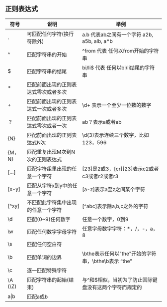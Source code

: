 ## 正则表达式


符号|	说明|	举例
---|---|---
|.|	可匹配任何字符(换行符除外)|	a.b 代表ab之间有一个字符 a2b, a5b, alb, a*b|
|^|	匹配字符串的开始|	^from 代表 任何以from开始的字符串|
|$|	匹配字符串的结尾|	bi/li$ 代表 任何以bi/li结尾的字符串|
|*|	匹配前面出现的正则表达式零次或者多次|	|
|+|	匹配前面出现的正则表达式一次或者多次|	\d+ 表示一个至少一位数的数字|
|？|	匹配前面出现的正则表达式零次或者一次|	ab？表示a或者ab|
|{N}|	匹配前面出现的正则表达式N次|	\d{3}表示连续三个数字，比如123，596|
|{M，N}|	匹配重复出现M次到N次的正则表达式|	|
|[...]|	匹配字符组里出现的任意一个字符|	[23]是2或3，[cr][23]表示c2或者c3或者r2或者r3|
|[x-y]|	匹配从字符x到y中的任意一个字符|	[a-z]表示a至z之间某个字符|
|[^xy]|	不匹配此字符集中出现的任意一个字符|	[^abc]表示除a,b,c之外的字符|
|\d|	匹配(0~9)任何数字|	任意一个数字，0到9|
|\w|	匹配任何数字字母字符|	任意字母数字字符：*，/，-，a，8|
|\s|	匹配任何空白符	||
|\b|	匹配单词的边界|	\bthe表示任何以"the"开始的字符串，\bthe\b表示 “the”|
|\c|	逐一匹配特殊字符|	|
|\A (\Z)|	匹配字符串的起始(结束)|	与^和$相似，当初为了防止国际键盘没有这两个字符而规定的|
|a\|b|匹配a或b|
